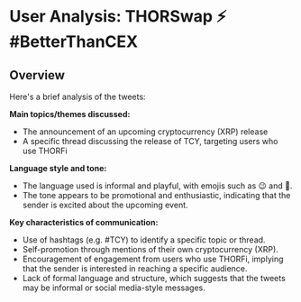 # User Analysis: THORSwap ⚡ #BetterThanCEX

## Overview

Here's a brief analysis of the tweets:

**Main topics/themes discussed:**

* The announcement of an upcoming cryptocurrency (XRP) release
* A specific thread discussing the release of TCY, targeting users who use THORFi

**Language style and tone:**

* The language used is informal and playful, with emojis such as 😉 and 🫡.
* The tone appears to be promotional and enthusiastic, indicating that the sender is excited about the upcoming event.

**Key characteristics of communication:**

* Use of hashtags (e.g. #TCY) to identify a specific topic or thread.
* Self-promotion through mentions of their own cryptocurrency (XRP).
* Encouragement of engagement from users who use THORFi, implying that the sender is interested in reaching a specific audience.
* Lack of formal language and structure, which suggests that the tweets may be informal or social media-style messages.